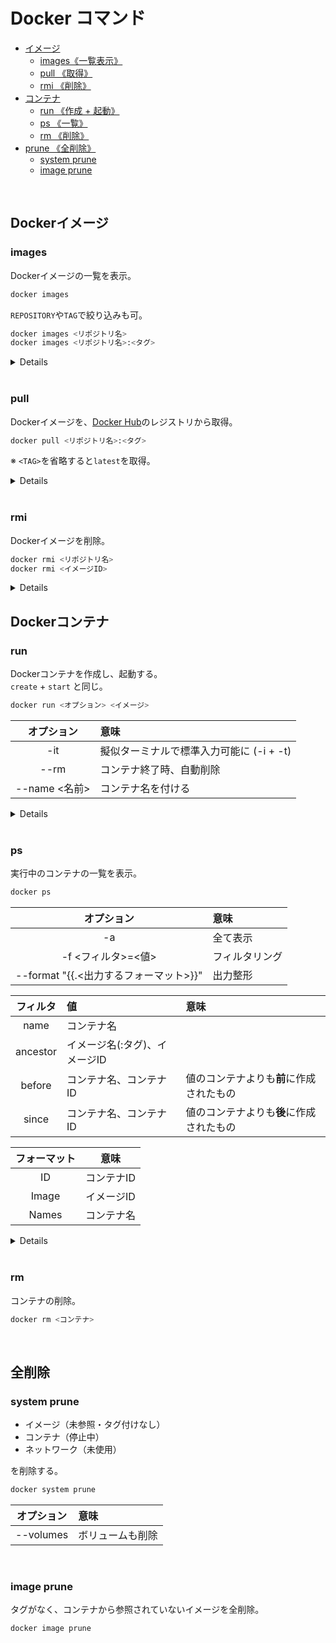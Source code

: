 # Docker コマンド

- [イメージ](#image)
    - [images《一覧表示》](#images) 
    - [pull 《取得》](#pull)
    - [rmi 《削除》](#rmi)
- [コンテナ](#container)
    - [run 《作成 + 起動》](#run)
    - [ps 《一覧》](#ps)
    - [rm 《削除》](#rm)
- [prune 《全削除》](#prune)
    - [system prune](#system_prune)
    - [image prune](#image_prune)

<br>

<span id='image'></span>
## Dockerイメージ

<span id='images'></span>
### images

Dockerイメージの一覧を表示。

```bash
docker images
```

`REPOSITORY`や`TAG`で絞り込みも可。

```bash
docker images <リポジトリ名>
docker images <リポジトリ名>:<タグ>
```

<details>

```bash
$ docker images
REPOSITORY    TAG      IMAGE ID       CREATED        SIZE
nginx         latest    d1a364dc548d   2 weeks ago    133MB
hello-world   latest    d1165f221234   3 months ago   13.3kB
hello-world   linux     d1165f221234   3 months ago   13.3kB
```

```bash
$ docker images hello-world
REPOSITORY    TAG      IMAGE ID       CREATED        SIZE
hello-world   latest    d1165f221234   3 months ago   13.3kB
hello-world   linux     d1165f221234   3 months ago   13.3kB
```

</details>

<br>

<span id='pull'></span>
### pull

Dockerイメージを、[Docker Hub](https://hub.docker.com/)のレジストリから取得。

```bash
docker pull <リポジトリ名>:<タグ>
```

※ `<TAG>`を省略すると`latest`を取得。

<details>

```bash
$ docker pull hello-world
```
```bash
$ docker pull hello-world:linux
```

</details>

<br>

<span id='rmi'></span>
### rmi

Dockerイメージを削除。

```bash
docker rmi <リポジトリ名>
docker rmi <イメージID>
```

<details>

```bash
$ docker images
REPOSITORY    TAG       IMAGE ID       CREATED        SIZE
nginx         latest    d1a364dc548d   2 weeks ago    133MB
hello-world   latest    d1165f221234   3 months ago   13.3kB
hello-world   linux     d1165f221234   3 months ago   13.3kB
```

```bash
$ docker rmi hello-world
Untagged: hello-world:latest

$ docker images
REPOSITORY    TAG       IMAGE ID       CREATED        SIZE
nginx         latest    d1a364dc548d   2 weeks ago    133MB
hello-world   linux     d1165f221234   3 months ago   13.3kB
```

</details>

<span id='container'></span>
## Dockerコンテナ

<span id='run'></span>
### run

Dockerコンテナを作成し、起動する。<br>
`create` + `start` と同じ。

```bash
docker run <オプション> <イメージ>
```

| オプション | 意味 |
|:----------:|:-----|
| -it | 擬似ターミナルで標準入力可能に (-i + -t) |
| --rm | コンテナ終了時、自動削除 |
| --name <名前> | コンテナ名を付ける |

<details>

```bash
$ docker run hello-world

Hello from Docker!
This message shows that your installation appears to be working correctly.

To generate this message, Docker took the following steps:
.
.
.
```

<br>

#### -it (-i -t)

擬似ターミナルで標準入力を可能にする。<br>
コンテナ内に入る際などに使用。<br>
`-i (--interactive)`と`-t (--tty)`の同時指定。

```bash
$ docker run nginx bash

$ docker run -it nginx bash
root@1cf3db35c7ce:/#
```

<br>

#### --rm

コンテナが停止するとそのまま削除される。<br>
このオプションを指定しないと、`run`コマンドをするたび、新しいコンテナが作成されてしまう。

```bash
$ docker ps -a -f "ancestor=nginx"
CONTAINER ID   IMAGE     COMMAND   CREATED   STATUS    PORTS     NAMES

$ docker run nginx echo "Hello"
Hello

$ docker ps -a -f "ancestor=nginx"
CONTAINER ID   IMAGE     COMMAND                  CREATED         STATUS                     PORTS     NAMES
4195fc0e6062   nginx     "/docker-entrypoint.…"   2 seconds ago   Exited (0) 2 seconds ago             jolly_cerf

$ docker run nginx echo "Hello"
Hello

$ docker ps -a -f "ancestor=nginx"
CONTAINER ID   IMAGE     COMMAND                  CREATED         STATUS                     PORTS     NAMES
15ae29993e69   nginx     "/docker-entrypoint.…"   3 seconds ago   Exited (0) 2 seconds ago             sharp_lewin
4195fc0e6062   nginx     "/docker-entrypoint.…"   9 seconds ago   Exited (0) 8 seconds ago             jolly_cerf

$ docker run --rm nginx echo "Hello"
Hello

$ docker ps -a -f "ancestor=nginx"
CONTAINER ID   IMAGE     COMMAND                  CREATED          STATUS                      PORTS     NAMES
15ae29993e69   nginx     "/docker-entrypoint.…"   12 seconds ago   Exited (0) 11 seconds ago             sharp_lewin
4195fc0e6062   nginx     "/docker-entrypoint.…"   18 seconds ago   Exited (0) 17 seconds ago             jolly_cerf
```

<br>

#### --name

コンテナに任意の名前を付ける。<br>
このオプションがない場合、自動でつけられる。

```bash
$ docker run --name hello_nginx nginx echo "Hello"
Hello

$ docker ps -a
CONTAINER ID   IMAGE     COMMAND                  CREATED         STATUS                     PORTS     NAMES
15ce4430a102   nginx     "/docker-entrypoint.…"   3 seconds ago   Exited (0) 2 seconds ago             hello_nginx
```

</details>

<br>

<span id='ps'></span>
### ps

実行中のコンテナの一覧を表示。

```bash
docker ps
```

| オプション | 意味 |
|:----------:|:-----|
| -a | 全て表示 |
| -f <フィルタ>=<値> | フィルタリング |
| --format "{{.<出力するフォーマット>}}" | 出力整形 |

| フィルタ | 値 | 意味 |
|:--------:|:---|:-----|
| name | コンテナ名 |
| ancestor | イメージ名(:タグ)、イメージID |
| before | コンテナ名、コンテナID | 値のコンテナよりも**前**に作成されたもの |
| since | コンテナ名、コンテナID | 値のコンテナよりも**後**に作成されたもの |

| フォーマット | 意味 |
|:------------:|:----:|
| ID | コンテナID |
| Image | イメージID |
| Names | コンテナ名 |

<details>

```bash
$ docker ps
CONTAINER ID   IMAGE     COMMAND                  CREATED         STATUS         PORTS     NAMES
e84f4f752daf   ruby      "irb"                    6 seconds ago   Up 6 seconds             kind_leavitt
3067f9179fab   nginx     "/docker-entrypoint.…"   3 minutes ago   Up 3 minutes   80/tcp    infallible_volhard
```

<br>

#### -a (--all)

通常の`ps`コマンドは実行中のコンテナしか見ることができない。<br>
`-a`(`--all`)オプションで停止中のコンテナも見ることができる。

```bash
$ docker ps
CONTAINER ID   IMAGE     COMMAND              CREATED              STATUS              PORTS                               NAMES
0c0f6434bf7f   httpd     "httpd-foreground"   About a minute ago   Up About a minute   0.0.0.0:80->80/tcp, :::80->80/tcp   apache_test

$ docker ps -a
CONTAINER ID   IMAGE     COMMAND                  CREATED          STATUS                      PORTS                               NAMES
0c0f6434bf7f   httpd     "httpd-foreground"       4 minutes ago    Up 4 minutes                0.0.0.0:80->80/tcp, :::80->80/tcp   apache_test
e619307928ac   nginx     "/docker-entrypoint.…"   11 minutes ago   Exited (0) 10 minutes ago                                       nginx_test
```

<br>

#### -f (--filter)

`-f`(`--filter`)オプションで、表示結果のフィルタリングが可能

```bash
docker ps -f "<フィルタ><値>" -f "<フィルタ><値>" ...
```

複数フィルタリング可。`"`の省略可。

```bash
$ docker ps -a
CONTAINER ID   IMAGE     COMMAND                  CREATED          STATUS                          PORTS     NAMES
24405ab922e5   ruby      "irb"                    47 seconds ago   Exited (0) 46 seconds ago                 ruby_test
0c0f6434bf7f   httpd     "httpd-foreground"       7 minutes ago    Exited (0) About a minute ago             apache_test
e619307928ac   nginx     "/docker-entrypoint.…"   13 minutes ago   Exited (0) 13 minutes ago                 nginx_test

$ docker ps -a -f "name=nginx_test"
CONTAINER ID   IMAGE     COMMAND                  CREATED          STATUS                      PORTS     NAMES
e619307928ac   nginx     "/docker-entrypoint.…"   13 minutes ago   Exited (0) 13 minutes ago             nginx_test

$ docker -a -f name=nginx_test -f name=ruby_test
CONTAINER ID   IMAGE     COMMAND                  CREATED          STATUS                      PORTS     NAMES
24405ab922e5   ruby      "irb"                    12 minutes ago   Exited (0) 12 minutes ago             ruby_test
e619307928ac   nginx     "/docker-entrypoint.…"   25 minutes ago   Exited (0) 25 minutes ago             nginx_test

```

<br>

#### --format

Goテンプレートで出力結果のフォーマットを指定。

```bash
$ docker ps -a
CONTAINER ID   IMAGE     COMMAND                  CREATED        STATUS                    PORTS     NAMES
15ce4430a102   nginx     "/docker-entrypoint.…"   24 hours ago   Exited (0) 24 hours ago             nginx_test
68eccedc2f88   ruby      "irb"                    24 hours ago   Exited (0) 24 hours ago             hello_ruby
0c0f6434bf7f   httpd     "httpd-foreground"       25 hours ago   Exited (0) 25 hours ago             apache_test

$ docker ps -a --format "{{.Names}}"
nginx_test
hello_ruby
apache_test
```

</details>

<br>

<span id='rm'></span>
### rm

コンテナの削除。

```bash
docker rm <コンテナ>
```

<br>

<span id='prune'></span>
## 全削除

<span id='system_prune'></span>
### system prune

- イメージ（未参照・タグ付けなし）
- コンテナ（停止中）
- ネットワーク（未使用）

を削除する。

```bash
docker system prune
```

| オプション | 意味 |
|:----------:|:-----|
| --volumes | ボリュームも削除 |

<br>

<span id='image_prune'></span>
### image prune

タグがなく、コンテナから参照されていないイメージを全削除。

```bash
docker image prune
```
